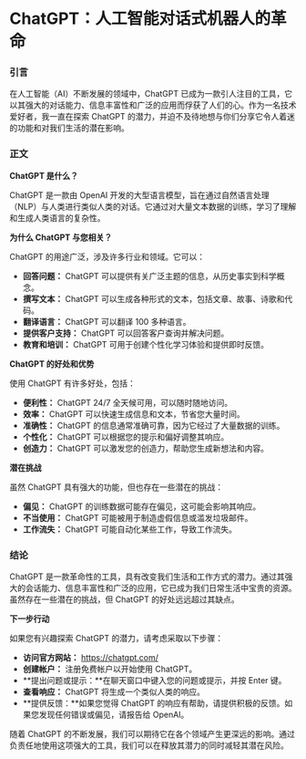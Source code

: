 # ChatGPT：人工智能对话式机器人的革命

### 引言

在人工智能（AI）不断发展的领域中，ChatGPT 已成为一款引人注目的工具，它以其强大的对话能力、信息丰富性和广泛的应用而俘获了人们的心。作为一名技术爱好者，我一直在探索 ChatGPT 的潜力，并迫不及待地想与你们分享它令人着迷的功能和对我们生活的潜在影响。

### 正文

**ChatGPT 是什么？**

ChatGPT 是一款由 OpenAI 开发的大型语言模型，旨在通过自然语言处理（NLP）与人类进行类似人类的对话。它通过对大量文本数据的训练，学习了理解和生成人类语言的复杂性。

**为什么 ChatGPT 与您相关？**

ChatGPT 的用途广泛，涉及许多行业和领域。它可以：

- **回答问题：** ChatGPT 可以提供有关广泛主题的信息，从历史事实到科学概念。
- **撰写文本：** ChatGPT 可以生成各种形式的文本，包括文章、故事、诗歌和代码。
- **翻译语言：** ChatGPT 可以翻译 100 多种语言。
- **提供客户支持：** ChatGPT 可以回答客户查询并解决问题。
- **教育和培训：** ChatGPT 可用于创建个性化学习体验和提供即时反馈。

**ChatGPT 的好处和优势**

使用 ChatGPT 有许多好处，包括：

- **便利性：** ChatGPT 24/7 全天候可用，可以随时随地访问。
- **效率：** ChatGPT 可以快速生成信息和文本，节省您大量时间。
- **准确性：** ChatGPT 的信息通常准确可靠，因为它经过了大量数据的训练。
- **个性化：** ChatGPT 可以根据您的提示和偏好调整其响应。
- **创造力：** ChatGPT 可以激发您的创造力，帮助您生成新想法和内容。

**潜在挑战**

虽然 ChatGPT 具有强大的功能，但也存在一些潜在的挑战：

- **偏见：** ChatGPT 的训练数据可能存在偏见，这可能会影响其响应。
- **不当使用：** ChatGPT 可能被用于制造虚假信息或滥发垃圾邮件。
- **工作流失：** ChatGPT 可能自动化某些工作，导致工作流失。

### 结论

ChatGPT 是一款革命性的工具，具有改变我们生活和工作方式的潜力。通过其强大的会话能力、信息丰富性和广泛的应用，它已成为我们日常生活中宝贵的资源。虽然存在一些潜在的挑战，但 ChatGPT 的好处远远超过其缺点。

**下一步行动**

如果您有兴趣探索 ChatGPT 的潜力，请考虑采取以下步骤：

- **访问官方网站：** https://chatgpt.com/
- **创建帐户：** 注册免费帐户以开始使用 ChatGPT。
- **提出问题或提示：**在聊天窗口中键入您的问题或提示，并按 Enter 键。
- **查看响应：** ChatGPT 将生成一个类似人类的响应。
- **提供反馈：**如果您觉得 ChatGPT 的响应有帮助，请提供积极的反馈。如果您发现任何错误或偏见，请报告给 OpenAI。

随着 ChatGPT 的不断发展，我们可以期待它在各个领域产生更深远的影响。通过负责任地使用这项强大的工具，我们可以在释放其潜力的同时减轻其潜在风险。
